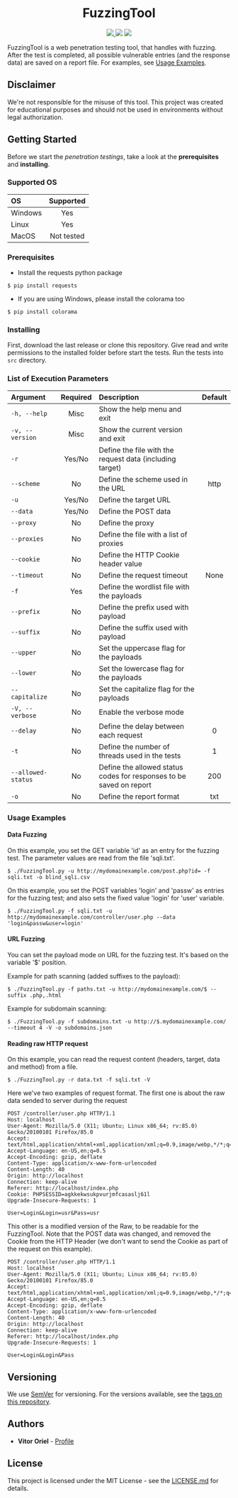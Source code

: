 <h1 align="center">FuzzingTool</h1>
<p align="center">
  <a href="https://github.com/NESCAU-UFLA/FuzzingTool/releases/tag/v3.6.0">
    <img src="https://img.shields.io/static/v1?label=Release&message=v3.6.2&color=darkred" />
  </a>
  <img src="https://img.shields.io/static/v1?label=python&message=v3.6.9&color=informational&logo=python" />
  <a href="https://github.com/NESCAU-UFLA/FuzzingTool/blob/master/LICENSE.md">
    <img src="https://img.shields.io/static/v1?label=License&message=MIT&color=brightgreen" />
  </a>
</p>

FuzzingTool is a web penetration testing tool, that handles with fuzzing. After the test is completed, all possible vulnerable entries (and the response data) are saved on a report file. For examples, see <a href="#usage-examples">Usage Examples</a>.
<br/>

## Disclaimer
We're not responsible for the misuse of this tool. This project was created for educational purposes and should not be used in environments without legal authorization.

## Getting Started
Before we start the *penetration testings*, take a look at the **prerequisites** and **installing**.

### Supported OS
| OS | Supported |
| :--- | :---: |
| Windows | Yes |
| Linux | Yes |
| MacOS | Not tested |

### Prerequisites
* Install the requests python package
```
$ pip install requests
```
* If you are using Windows, please install the colorama too
```
$ pip install colorama
```

### Installing
First, download the last release or clone this repository. Give read and write permissions to the installed folder before start the tests. Run the tests into `src` directory.

### List of Execution Parameters
| Argument | Required | Description | Default |
| :--- | :---: | :--- | :---: |
| `-h, --help` | Misc | Show the help menu and exit | |
| `-v, --version` | Misc | Show the current version and exit | |
| `-r` | Yes/No | Define the file with the request data (including target) | |
| `--scheme` | No | Define the scheme used in the URL | http |
| `-u` | Yes/No | Define the target URL | |
| `--data` | Yes/No | Define the POST data | |
| `--proxy` | No | Define the proxy | |
| `--proxies` | No | Define the file with a list of proxies | |
| `--cookie` | No | Define the HTTP Cookie header value | |
| `--timeout` | No | Define the request timeout | None |
| `-f` | Yes | Define the wordlist file with the payloads | |
| `--prefix` | No | Define the prefix used with payload |  |
| `--suffix` | No | Define the suffix used with payload |  |
| `--upper` | No | Set the uppercase flag for the payloads | |
| `--lower` | No | Set the lowercase flag for the payloads | |
| `--capitalize` | No | Set the capitalize flag for the payloads | |
| `-V, --verbose` | No | Enable the verbose mode | |
| `--delay` | No | Define the delay between each request | 0 |
| `-t` | No | Define the number of threads used in the tests | 1 |
| `--allowed-status` | No | Define the allowed status codes for responses to be saved on report | 200 |
| `-o` | No | Define the report format | txt |

### Usage Examples
#### Data Fuzzing
On this example, you set the GET variable 'id' as an entry for the fuzzing test. The parameter values are read from the file 'sqli.txt'.
```
$ ./FuzzingTool.py -u http://mydomainexample.com/post.php?id= -f sqli.txt -o blind_sqli.csv
```

On this example, you set the POST variables 'login' and 'passw' as entries for the fuzzing test; and also sets the fixed value 'login' for 'user' variable.
```
$ ./FuzzingTool.py -f sqli.txt -u http://mydomainexample.com/controller/user.php --data 'login&passw&user=login'
```

#### URL Fuzzing
You can set the payload mode on URL for the fuzzing test. It's based on the variable '$' position.

Example for path scanning (added suffixes to the payload):
```
$ ./FuzzingTool.py -f paths.txt -u http://mydomainexample.com/$ --suffix .php,.html
```
Example for subdomain scanning:
```
$ ./FuzzingTool.py -f subdomains.txt -u http://$.mydomainexample.com/ --timeout 4 -V -o subdomains.json
```

#### Reading raw HTTP request
On this example, you can read the request content (headers, target, data and method) from a file.
```
$ ./FuzzingTool.py -r data.txt -f sqli.txt -V
```

Here we've two examples of request format. The first one is about the raw data sended to server during the request
```
POST /controller/user.php HTTP/1.1
Host: localhost
User-Agent: Mozilla/5.0 (X11; Ubuntu; Linux x86_64; rv:85.0) Gecko/20100101 Firefox/85.0
Accept: text/html,application/xhtml+xml,application/xml;q=0.9,image/webp,*/*;q=0.8
Accept-Language: en-US,en;q=0.5
Accept-Encoding: gzip, deflate
Content-Type: application/x-www-form-urlencoded
Content-Length: 40
Origin: http://localhost
Connection: keep-alive
Referer: http://localhost/index.php
Cookie: PHPSESSID=agkkekwsukpvurjmfcasaslj61l
Upgrade-Insecure-Requests: 1

User=Login&Login=usr&Pass=usr
```

This other is a modified version of the Raw, to be readable for the FuzzingTool. Note that the POST data was changed, and removed the Cookie from the HTTP Header (we don't want to send the Cookie as part of the request on this example).
```
POST /controller/user.php HTTP/1.1
Host: localhost
User-Agent: Mozilla/5.0 (X11; Ubuntu; Linux x86_64; rv:85.0) Gecko/20100101 Firefox/85.0
Accept: text/html,application/xhtml+xml,application/xml;q=0.9,image/webp,*/*;q=0.8
Accept-Language: en-US,en;q=0.5
Accept-Encoding: gzip, deflate
Content-Type: application/x-www-form-urlencoded
Content-Length: 40
Origin: http://localhost
Connection: keep-alive
Referer: http://localhost/index.php
Upgrade-Insecure-Requests: 1

User=Login&Login&Pass
```

## Versioning
We use <a target="_blank" href="https://semver.org/">SemVer</a> for versioning. For the versions available, see the <a target="_blank" href="https://github.com/NESCAU-UFLA/FuzzingTool/releases">tags on this repository</a>.

## Authors
* <b>Vitor Oriel</b> - <a target="_blank" href="https://github.com/VitorOriel">Profile</a>

## License
This project is licensed under the MIT License - see the <a target="_blank" href="https://github.com/NESCAU-UFLA/FuzzingTool/blob/master/LICENSE.md">LICENSE.md</a> for details.
